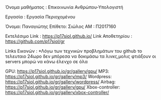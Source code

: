 Όνομα μαθήματος : Επικοινωνία Ανθρώπου-Υπολογιστή

Εργασία : Εργασία Περιοχομένου

Όνομα: Παναγιώτης
Επίθετο: Σιώλος
ΑΜ : Π2017160

Εκτελέσιμο Link : https://p17siol.github.io/
Link Αποθετηρίου : https://github.com/p17siol/gr



Links Εικονών :
*Λόγω των τεχνικών προβλημάτων του github το τελευταιο 24ωρο δεν μπόρεσα να δοκιμάσω τα λινκς,μολις φτιάξουν οι servers μπορώ να κάνω έλενχο σε όλα

GPU: https://p17siol.github.io/gr/gallery/gpu/
MP3: https://p17siol.github.io/gr/gallery/mp3/
Wordpress: https://p17siol.github.io/gr/gallery/wordpress/
Airbag: https://p17siol.github.io/gr/gallery/gpu/
Xbox-controller: https://p17siol.github.io/gr/gallery/xbox-controller/

